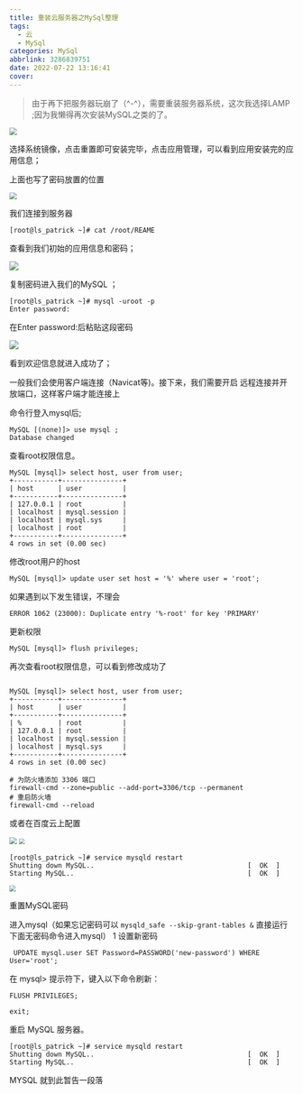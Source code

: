 ```yaml
---
title: 重装云服务器之MySql整理
tags:
  - 云
  - MySql
categories: MySql
abbrlink: 3286839751
date: 2022-07-22 13:16:41
cover:
---
```


> 由于再下把服务器玩崩了（^-^），需要重装服务器系统，这次我选择LAMP ;因为我懒得再次安装MySQL之类的了。



<img src="http://rebp38war.bkt.clouddn.com/img/20220722142934.png" style="zoom:80%;" />



选择系统镜像，点击重置即可安装完毕，点击应用管理，可以看到应用安装完的应用信息；

上面也写了密码放置的位置

<img src="http://rebp38war.bkt.clouddn.com/img/20220722142216.png" style="zoom:80%;" />

我们连接到服务器 

~~~shell
[root@ls_patrick ~]# cat /root/REAME
~~~

查看到我们初始的应用信息和密码；



![](http://rebp38war.bkt.clouddn.com/img/20220722143415.png)

复制密码进入我们的MySQL ；

~~~shell
[root@ls_patrick ~]# mysql -uroot -p
Enter password:
~~~

在Enter password:后粘贴这段密码

![](http://rebp38war.bkt.clouddn.com/img/20220722143711.png)

看到欢迎信息就进入成功了；

一般我们会使用客户端连接（Navicat等)。接下来，我们需要开启 远程连接并开放端口，这样客户端才能连接上

命令行登入mysql后;

~~~shell
MySQL [(none)]> use mysql ;
Database changed

~~~

查看root权限信息。
~~~
MySQL [mysql]> select host, user from user;
+-----------+---------------+
| host      | user          |
+-----------+---------------+
| 127.0.0.1 | root          |
| localhost | mysql.session |
| localhost | mysql.sys     |
| localhost | root          |
+-----------+---------------+
4 rows in set (0.00 sec)

~~~

修改root用户的host

```shell
MySQL [mysql]> update user set host = '%' where user = 'root';
```
如果遇到以下发生错误，不理会
```
ERROR 1062 (23000): Duplicate entry '%-root' for key 'PRIMARY'
```
更新权限
```
MySQL [mysql]> flush privileges;
```

再次查看root权限信息，可以看到修改成功了
```

MySQL [mysql]> select host, user from user;
+-----------+---------------+
| host      | user          |
+-----------+---------------+
| %         | root          |
| 127.0.0.1 | root          |
| localhost | mysql.session |
| localhost | mysql.sys     |
+-----------+---------------+
4 rows in set (0.00 sec)

```

```shell
# 为防火墙添加 3306 端口
firewall-cmd --zone=public --add-port=3306/tcp --permanent
# 重启防火墙
firewall-cmd --reload
```

或者在百度云上配置

<img src="http://rebp38war.bkt.clouddn.com/img/20220722144447.png" style="zoom:80%;" />

<img src="http://rebp38war.bkt.clouddn.com/img/20220722144513.png" style="zoom:67%;" />

~~~shell
[root@ls_patrick ~]# service mysqld restart
Shutting down MySQL..                                      [  OK  ]
Starting MySQL..                                           [  OK  ]
~~~



<img src="http://rebp38war.bkt.clouddn.com/img/20220722144304.png" style="zoom:67%;" />

重置MySQL密码

进入mysql（如果忘记密码可以 `mysqld_safe --skip-grant-tables &` 直接运行下面无密码命令进入mysql）
1
设置新密码

~~~shell
 UPDATE mysql.user SET Password=PASSWORD('new-password') WHERE User='root';
~~~


在 mysql> 提示符下，键入以下命令刷新：

~~~shell
FLUSH PRIVILEGES;

exit;
~~~


重启 MySQL 服务器。

```shell
[root@ls_patrick ~]# service mysqld restart
Shutting down MySQL..                                      [  OK  ]
Starting MySQL..                                           [  OK  ]
```



MYSQL 就到此暂告一段落

